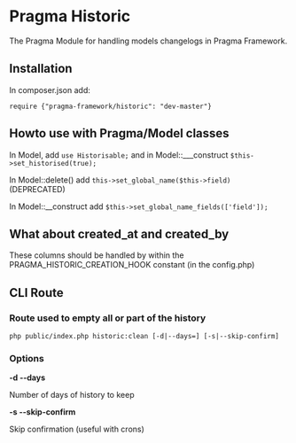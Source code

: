 # Pragma Historic

The Pragma Module for handling models changelogs in Pragma Framework.

## Installation

In composer.json add:

	require {"pragma-framework/historic": "dev-master"}

## Howto use with Pragma/Model classes

In Model, add `use Historisable;` and in Model::\_\__construct `$this->set_historised(true);`

In Model::delete() add `this->set_global_name($this->field)` (DEPRECATED)

In Model::\_\_construct add `$this->set_global_name_fields(['field']);`


## What about created_at and created_by

These columns should be handled by within the PRAGMA_HISTORIC_CREATION_HOOK constant (in the config.php)

## CLI Route

### Route used to empty all or part of the history

	php public/index.php historic:clean [-d|--days=] [-s|--skip-confirm]

### Options

**-d --days**

Number of days of history to keep

**-s --skip-confirm**

Skip confirmation (useful with crons)
